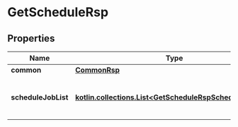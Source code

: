 
# GetScheduleRsp

## Properties
Name | Type | Description | Notes
------------ | ------------- | ------------- | -------------
**common** | [**CommonRsp**](CommonRsp.md) |  |  [optional]
**scheduleJobList** | [**kotlin.collections.List&lt;GetScheduleRspScheduleJobList&gt;**](GetScheduleRspScheduleJobList.md) | 登録済みスケジュールのリスト&lt;br&gt; |  [optional]



